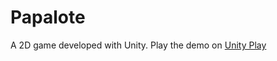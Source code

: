 # Papalote
A 2D game developed with Unity. Play the demo on [Unity Play](https://play.unity.com/en/games/91a19ab9-9ee8-47c0-870e-7235c282e24a/papalote)
